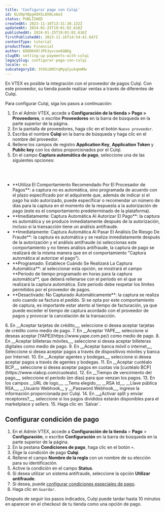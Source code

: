 ```yaml
---
title: 'Configurar pago con Culqi'
id: 6LUOpYBpg48XSL8X0Le6e3
status: PUBLISHED
createdAt: 2023-11-16T13:31:38.132Z
updatedAt: 2024-01-25T19:01:02.616Z
publishedAt: 2024-01-25T19:01:02.616Z
firstPublishedAt: 2023-11-16T14:54:41.647Z
contentType: tutorial
productTeam: Financial
author: 6DODK49lJPk3yvcoe6GB6g
slugEN: setting-up-payments-with-culqi
legacySlug: configurar-pago-con-culqi
locale: es
subcategoryId: 3tDGibM2tqMyqIyukqmmMw
---
```


En VTEX es posible la integración con el proveedor de pagos Culqi. Con este proveedor, su tienda puede realizar ventas a través de diferentes de Culqi.

Para configurar Culqi, siga los pasos a continuación:

1. En el Admin VTEX, accede a __Configuración de la tienda > Pago > Proveedores__, o escribe __Proveedores__ en la barra de búsqueda en la parte superior de la página.
2. En la pantalla de proveedores, haga clic en el botón `Nuevo proveedor`.
3. Escriba el nombre __Culqi__ en la barra de búsqueda y haga clic en el nombre del proveedor.
4. Rellene los campos de registro __Application Key__, __Application Token__ y __Public key__ con los datos proporcionados por el Culqi.
5. En el campo __Captura automática de pago__, seleccione una de las siguientes opciones:
<br>
<ul>
<br>
    	<li>**Utiliza El Comportamiento Recomendado Por El Procesador de Pagos**: a captura no es automática, sino programada de acuerdo con el plazo especificado por el adquirente que, además de indicar si el pago ha sido autorizado, puede especificar o recomendar un número de días para la captura en el momento de la respuesta a la autorización de pago (este es el comportamiento predeterminado de la plataforma).</li>
    	<li>**Imediatamente: Captura Automática Al Autorizar El Pago**: la captura es automática y se produce inmediatamente después de la autorización, incluso si la transacción tiene un análisis antifraude.</li>
   		<li>**Imediatamente: Captura Automática Al Pasar El Análisis De Riesgo De Fraude**: la captura es automática y se realiza inmediatamente después de la autorización y el análisis antifraude (si seleccionas este comportamiento y no tienes análisis antifraude, la captura de pago se realizará de la misma manera que en el comportamiento "Captura automática al autorizar el pago").</li>
   		<li>**Programado: Establece Cuándo Se Realizará La Captura Automática**: al seleccionar esta opción, se mostrará el campo **Periodo de tiempo programado en horas para la captura automática**, que deberá rellenarse con el periodo en el que se realizará la captura automática. Este periodo debe respetar los límites permitidos por el proveedor de pagos.</li>        
   		<li>**Desactivado: No Capturado Automáticamente**: la captura se realiza solo cuando se factura el pedido. Si se opta por este comportamiento de captura, es importante estar atento al tiempo de facturación, ya que puede exceder el tiempo de captura acordado con el proveedor de pagos y provocar la cancelación de la transacción.</li>
</ul>
6. En __Aceptar tarjetas de crédito__, seleccione si desea aceptar tarjetas de crédito como medio de pago.
7. En __Aceptar YAPE__, seleccione si deseas aceptar [YAPE](https://www.yape.com.pe/) como medio de pago.
8. En __Aceptar billeteras móviles__, seleccione si desea aceptar billeteras digitales como medio de pago.
9. En __Aceptar banca móvil o internet__, Seleccione si desea aceptar pagos a través de dispositivos móviles y banca por Internet.
10. En __Aceptar agentes y bodegas__, seleccione si desea aceptar pagos a través de agentes y bodegas.
11. En __Aceptar cuotéalo BCP__, seleccione si desea aceptar pagos en cuotas vía [cuotéalo BCP](https://www.viabcp.com/cuotealo).
12. En __Tiempo de vencimiento del pago__, seleccione el período (en días) para que venzan los pagos.
13. En los campos __URL de logo__, __Tema elegido__, __RSA Id__, __Llave pública RSA__, __Usuario Webhook__ y __Password Webhook__, ingrese la información proporcionada por Culqi.
14. En __¿Activar split y enviar receptores?__, seleccione si los pagos divididos estarán disponibles para el marketplace y sellers.
15. Haga clic en `Salvar`.

## Configurar condición de pago

1. En el Admin VTEX, accede a __Configuración de la tienda__ > __Pago__ > __Configuración__, o escribe __Configuración__ en la barra de búsqueda en la parte superior de la página.
2. En la pestana __Condiciones de pago__, haga clic en el botón `+`.
3. Elige la condición de pago __Culqi__.
4. Rellene el campo __Nombre de la regla__ con un nombre de su elección para su identificación.
5. Active la condición en el campo __Status__.
6. Si desea utilizar un sistema antifraude, seleccione la opción __Utilizar antifraude__.
7. Si desea, puede [configurar condiciones especiales de pago](https://help.vtex.com/es/tutorial/condiciones-especiales--tutorials_456?&utm_source=autocomplete#).
8. Haga clic en `Guardar`.

Después de seguir los pasos indicados, Culqi puede tardar hasta 10 minutos en aparecer en el checkout de tu tienda como una opción de pago.
